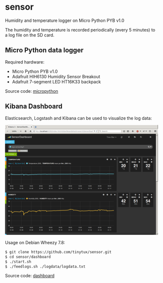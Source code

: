 sensor
======

Humidity and temperature logger on Micro Python PYB v1.0

The humidity and temperature is recorded periodically (every 5 minutes) to a log file on the SD card.

## Micro Python data logger

Required hardware:
- Micro Python PYB v1.0
- Adafruit HIH6130 Humidity Sensor Breakout
- Adafruit 7-segment LED HT16K33 backpack

Source code: [micropython](micropython)

## Kibana Dashboard

Elasticsearch, Logstash and Kibana can be used to visualize the log data:

![screenshot](sensor-dashboard-screenshot.png "Sensor dashboard screenshot")

Usage on Debian Wheezy 7.8:

    $ git clone https://github.com/tinytux/sensor.git 
    $ cd sensor/dashboard
    $ ./start.sh
    $ ./feedlogs.sh ./logdata/logdata.txt


Source code: [dashboard](dashboard)


